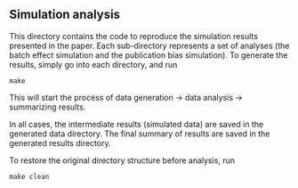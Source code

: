 ## Simulation analysis

This directory contains the code to reproduce the simulation results presented in the paper. 
Each sub-directory represents a set of analyses (the batch effect simulation and the publication bias simulation). 
To generate the results, simply go into each directory, and run

```{r}
make
```

This will start the process of 
data generation -> data analysis -> summarizing results. 


In all cases, the intermediate results (simulated data) are saved in the generated data directory. 
The final summary of results are saved in the generated results directory. 

To restore the original directory structure before analysis, run

```{r}
make clean
```
